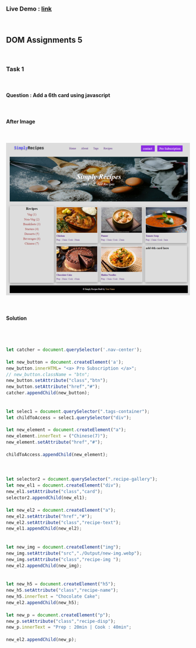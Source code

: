 
### Live Demo : [link](https://aayushdkl.github.io/dom5th_live/)

<br>

## DOM Assignments 5

<br>

### Task 1

<br>

#### Question : Add a 6th card using javascript

<br>

#### After Image

<br>

![image](./Output/DOM%20P2%20SS.png)

<br>

#### Solution

```Javascript



let catcher = document.querySelector('.nav-center');

let new_button = document.createElement('a');
new_button.innerHTML= "<a> Pro Subscription </a>";
// new_button.className = "btn";
new_button.setAttribute("class","btn");
new_button.setAttribute("href","#");
catcher.appendChild(new_button);


let selec1 = document.querySelector(".tags-container");
let childToAccess = selec1.querySelector("div");

let new_element = document.createElement("a");
new_element.innerText = ("Chinese(7)");
new_element.setAttribute("href","#");

childToAccess.appendChild(new_element);



let selector2 = document.querySelector(".recipe-gallery");
let new_el1 = document.createElement("div");
new_el1.setAttribute("class","card");
selector2.appendChild(new_el1);

let new_el2 = document.createElement("a");
new_el2.setAttribute("href","#");
new_el2.setAttribute("class","recipe-text");
new_el1.appendChild(new_el2);


let new_img = document.createElement("img");
new_img.setAttribute("src","./Output/new-img.webp");
new_img.setAttribute("class","recipe-img ");
new_el2.appendChild(new_img);


let new_h5 = document.createElement("h5");
new_h5.setAttribute("class","recipe-name");
new_h5.innerText = "Chocolate Cake";
new_el2.appendChild(new_h5);

let new_p = document.createElement("p");
new_p.setAttribute("class","recipe-disp");
new_p.innerText = "Prep : 20min | Cook : 40min";

new_el2.appendChild(new_p);

```

